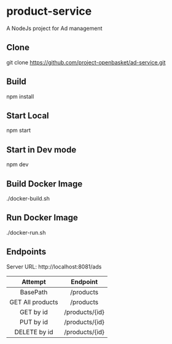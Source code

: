 # product-service
A NodeJs project for Ad management

## Clone
git clone https://github.com/project-openbasket/ad-service.git

## Build
npm install

## Start Local
npm start

## Start in Dev mode
npm dev

## Build Docker Image
./docker-build.sh

## Run Docker Image
./docker-run.sh


## Endpoints
Server URL: http://localhost:8081/ads

| Attempt | Endpoint  |
| :---: | :---: |
| BasePath | /products |
| GET All products | /products |
| GET by id | /products/{id} |
| PUT by id | /products/{id} |
| DELETE by id | /products/{id} |